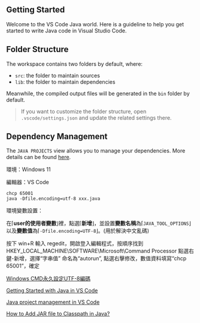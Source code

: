## Getting Started

Welcome to the VS Code Java world. Here is a guideline to help you get started to write Java code in Visual Studio Code.

## Folder Structure

The workspace contains two folders by default, where:

- `src`: the folder to maintain sources
- `lib`: the folder to maintain dependencies

Meanwhile, the compiled output files will be generated in the `bin` folder by default.

> If you want to customize the folder structure, open `.vscode/settings.json` and update the related settings there.

## Dependency Management

The `JAVA PROJECTS` view allows you to manage your dependencies. More details can be found [here](https://github.com/microsoft/vscode-java-dependency#manage-dependencies).



環境：Windows 11

編輯器：VS Code





```batch
chcp 65001
java -Dfile.encoding=utf-8 xxx.java
```



環境變數設置：

在⌈**user的使用者變數**⌋裡，點選⌈**新增**⌋，並設置**變數名稱**為⌈`JAVA_TOOL_OPTIONS`⌋以及**變數值**為⌈`-Dfile.encoding=UTF-8`⌋。(用於解決中文亂碼)



按下 win+R 輸入 regedit，開啟登入編輯程式，按順序找到 HKEY_LOCAL_MACHINE\SOFTWARE\Microsoft\Command Processor 點選右鍵-新增，選擇“字串值” 命名為“autorun”, 點選右擊修改，數值資料填寫“chcp 65001”，確定

[Windows CMD永久設定UTF-8編碼](https://iter01.com/591854.html)







[Getting Started with Java in VS Code](https://code.visualstudio.com/docs/java/java-tutorial)

[Java project management in VS Code](https://code.visualstudio.com/docs/java/java-project)

[How to Add JAR file to Classpath in Java?](https://www.geeksforgeeks.org/how-to-add-jar-file-to-classpath-in-java/)
